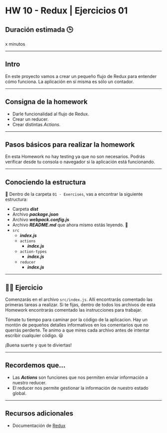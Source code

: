 # HW 10 - Redux | Ejercicios 01

## Duración estimada 🕒

x minutos

---

## Intro

En este proyecto vamos a crear un pequeño flujo de Redux para entender cómo funciona. La aplicación en sí misma es sólo un contador.

---

## Consigna de la homework

-  Darle funcionalidad al flujo de Redux.
-  Crear un reducer.
-  Crear distintas _Actions_.

---

## Pasos básicos para realizar la homework

En esta Homework no hay testing ya que no son necesarios. Podrás verificar desde tu consola o navegador si la aplicación está funcionando.

---

## Conociendo la estructura

🔹 Dentro de la carpeta `01 - Exercises`, vas a encontrar la siguiente estructura:

-  Carpeta **_dist_**
-  Archivo **_package.json_**
-  Archivo **_webpack.config.js_**
-  Archivo **_README.md_** que ahora mismo estás leyendo. 🧐
-  `src`
   -  **_index.js_**
   -  `actions`
      -  **_index.js_**
   -  `action-types`
      -  **_index.js_**
   -  `reducer`
      -  **_index.js_**

---

## 👩‍💻 Ejercicio

Comenzarás en el archivo `src/index.js`. Allí encontrarás comentado las primeras tareas a realizar. Si te fijas, dentro de todos los archivos de esta Homework encontrarás comentado las instrucciones para trabajar.

Tómate tu tiempo para caminar por la código de la aplicacion. Hay un montón de pequeños detalles informativos en los comentarios que no querrás perderte. Te animo a que mires cada archivo antes de intentar escribir cualquier código. 😃

¡Buena suerte y que te diviertas!

---

## Recordemos que...

-  Las **_Actions_** son funciones que nos permiten enviar información a nuestro reducer.
-  El reducer nos permite gestionar la información de nuestro estado global.

---

## Recursos adicionales

-  Documentación de [Redux](https://redux.js.org/introduction/getting-started)

